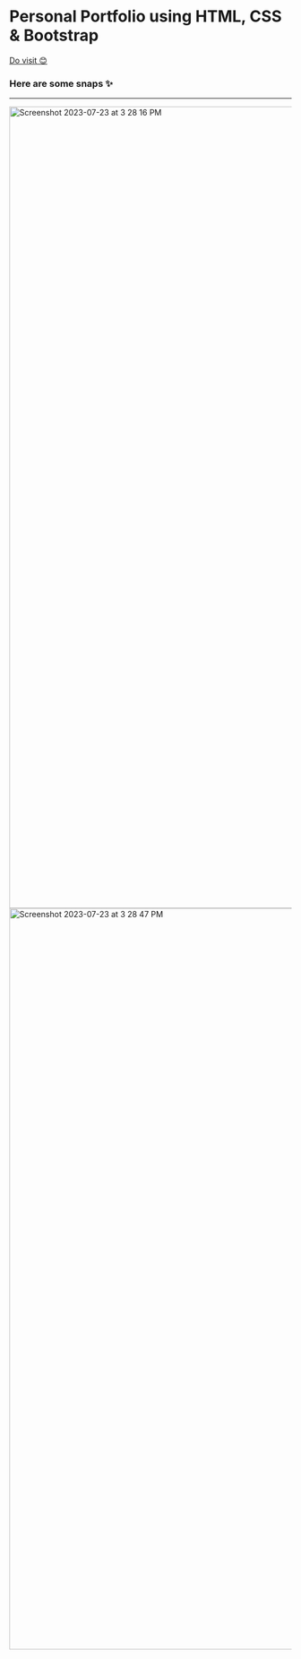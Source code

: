 # Personal Portfolio using HTML, CSS &amp; Bootstrap 
<a href="https://hsg15.github.io/lucky/" target="_blank" rel="noopener">Do visit 😊</a>
<h3> Here are some snaps ✨ </h3>
<hr>
<img width="1432" alt="Screenshot 2023-07-23 at 3 28 16 PM" src="https://github.com/HSG15/lucky/assets/97149893/80bda9d3-cbe1-4a0c-92f5-61987ac24013">
<img width="1324" alt="Screenshot 2023-07-23 at 3 28 47 PM" src="https://github.com/HSG15/lucky/assets/97149893/80c10c62-b4bb-4b26-bf44-77b1a7e2371e">
